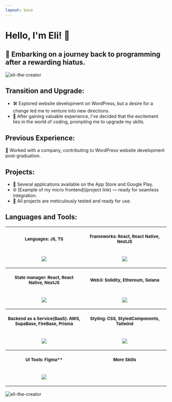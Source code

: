 ```yaml
---
layout: base
---
```


# Hello, I'm Eli! 👋

## 🚀 Embarking on a journey back to programming after a rewarding hiatus.

<p align="left"> <img src="https://komarev.com/ghpvc/?username=eli-the-creator&label=Profile%20views&color=0e75b6&style=flat" alt="eli-the-creator" /> </p>

## Transition and Upgrade:

- 🛠️ Explored website development on WordPress, but a desire for a change led me to venture into new directions.
- 🔄 After gaining valuable experience, I've decided that the excitement lies in the world of coding, prompting me to upgrade my skills.

## Previous Experience:

💼 Worked with a company, contributing to WordPress website development post-graduation.

## Projects:

- 📱 Several applications available on the App Store and Google Play.
- 🌐 [Example of my micro frontend](project link) — ready for seamless integration.
- 🔧 All projects are meticulously tested and ready for use.

## Languages and Tools:

<table>
  <tr>
    <th align="center">
      <img width="441" height="1">
      <p>
        <small>
          Languages: JS, TS
        </small>
      </p>
    </th>
    <th align="center">
      <img width="441" height="1">
      <p>
        <small>
          Frameworks: React, React Native, NextJS
        </small>
      </p>
    </th>
  </tr>
  <tr>
    <td>
      <!-- Languages -->
      <p align="center">
        <img src="https://skillicons.dev/icons?i=js,ts" />
      </p>
    </td>
    <td>
      <!-- Frameworks -->
      <p align="center">
        <img src="https://skillicons.dev/icons?i=react,electron,nextjs" />
      </p>
    </td>
  </tr>
  <tr>
    <th align="center">
      <img width="441" height="1">
      <p>
        <small>
          State manager: React, React Native, NextJS
        </small>
      </p>
    </th>
    <th align="center">
      <img width="441" height="1">
      <p>
        <small>
          Web3: Solidity, Ethereum, Solana
        </small>
      </p>
    </th>
  </tr>
  <tr>
    <td>
      <!-- State manager -->
      <p align="center">
        <img src="https://skillicons.dev/icons?i=redux,redis" />
      </p>
    </td>
    <td>
      <!-- Web3 -->
      <p align="center">
        <img src="https://skillicons.dev/icons?i=solidity" />
      </p>
    </td>
  </tr>
  <tr>
    <th align="center">
      <img width="441" height="1">
      <p>
        <small>
          Backend as a Service(BaaS): AWS, SupaBase, FireBase, Prisma
        </small>
      </p>
    </th>
    <th align="center">
      <img width="441" height="1">
      <p>
        <small>
          Styling: CSS, StyledComponents, Tailwind
        </small>
      </p>
    </th>
  </tr>
  <tr>
    <td>
      <!-- BaaS -->
      <p align="center">
        <img src="https://skillicons.dev/icons?i=aws,supabase,firebase,prisma" />
      </p>
    </td>
    <td>
      <!-- Styling -->
      <p align="center">
        <img src="https://skillicons.dev/icons?i=css,styledcomponents,tailwind" />
      </p>
    </td>
  </tr>
  <tr>
    <th align="center">
      <img width="441" height="1">
      <p>
        <small>
          UI Tools: Figma**
        </small>
      </p>
    </th>
    <th align="center">
      <img width="441" height="1">
      <p>
        <small>
          More Skills
        </small>
      </p>
    </th>
  </tr>
  <tr>
    <td>
      <!-- UI Tools -->
      <p align="center">
        <img src="https://skillicons.dev/icons?i=figma" />
      </p>
    </td>
  </tr>
</table>

<p><img align="center" src="https://github-readme-stats.vercel.app/api/top-langs?username=eli-the-creator&show_icons=true&locale=en&layout=compact" alt="eli-the-creator" /></p>
